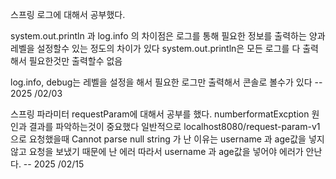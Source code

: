 스프링 로그에 대해서 공부했다.

system.out.println 과 log.info 의 차이점은 로그를 통해 필요한 정보를 출력하는 양과 레벨을 설정할수 있는 정도의 차이가 있다
system.out.println은 모든 로그를 다 출력해서 필요한것만 출력할수 없음

log.info, debug는 레벨을 설정을 해서 필요한 로그만 출력해서 콘솔로 볼수가 있다 -- 2025 /02/03


스프링 파라미터 requestParam에 대해서 공부를 했다.
numberformatExcption 원인과 결과를 파악하는것이 중요했다
일반적으로 localhost8080/request-param-v1으로 요청했을때 Cannot parse null string 가 난 이유는 username 과 age값을 넣지 않고 요청을 보냈기 때문에 난 에러
따라서 username 과 age값을 넣어야 에러가 안난다. -- 2025 /02/15 
